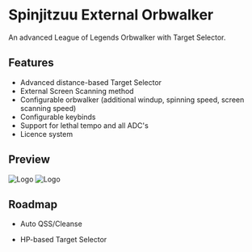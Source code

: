 # Spinjitzuu External Orbwalker

An advanced League of Legends Orbwalker with Target Selector.


## Features

- Advanced distance-based Target Selector
- External Screen Scanning method
- Configurable orbwalker (additional windup, spinning speed, screen scanning speed)
- Configurable keybinds
- Support for lethal tempo and all ADC's 
- Licence system


## Preview
![Logo](https://i.ibb.co/z88N4C2/spin.png)
![Logo](https://i.ibb.co/c8fyf1r/spin1.png)
## Roadmap

- Auto QSS/Cleanse

- HP-based Target Selector
